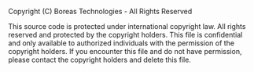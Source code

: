 Copyright (C) Boreas Technologies - All Rights Reserved

This source code is protected under international copyright law. All rights
reserved and protected by the copyright holders.
This file is confidential and only available to authorized individuals with the
permission of the copyright holders. If you encounter this file and do not have
permission, please contact the copyright holders and delete this file.
